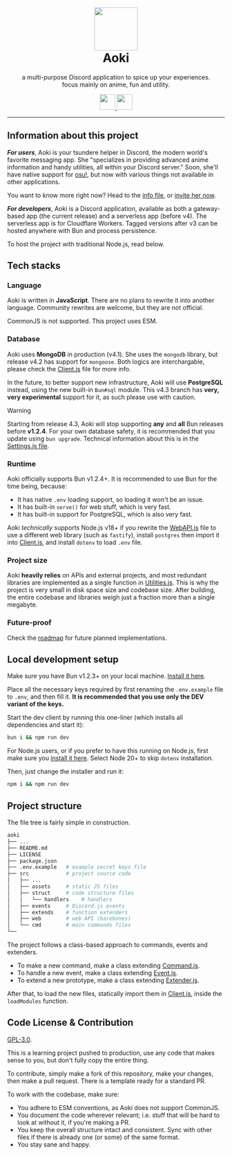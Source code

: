 <h1 align="center"><img src='https://i.imgur.com/Nar1fRE.png' height='100'><br>Aoki</br></h1>
<p align="center">a multi-purpose Discord application to spice up your experiences.<br>focus mainly on anime, fun and utility.</br></p>
<p align="center">
  <a href="https://nodejs.org/api/esm.html/">
    <img src="https://i.imgur.com/JJkdjKu.png" height="36"/>
  </a>
  <a href="https://www.digitalocean.com/pricing/droplets/">
    <img src="https://i.imgur.com/9rZ8bLb.png" height="36"/>
  </a>
</p>

---
## Information about this project

***For users***, Aoki is your tsundere helper in Discord, the modern world's favorite messaging app. She "specializes in providing advanced anime information and handy utilities, all within your Discord server." Soon, she'll have native support for [osu!](https://osu.ppy.sh), but now with various things not available in other applications.

You want to know more right now? Head to the [info file](/INFO.md), or [invite her now](https://discord.com/oauth2/authorize?client_id=704992714109878312).

***For developers***, Aoki is a Discord application, available as both a gateway-based app (the current release) and a serverless app (before v4). The serverless app is for Cloudflare Workers. Tagged versions after v3 can be hosted anywhere with Bun and process persistence.

To host the project with traditional Node.js, read below.

## Tech stacks
### Language
Aoki is written in **JavaScript**. There are no plans to rewrite it into another language. Community rewrites are welcome, but they are not official.

CommonJS is not supported. This project uses ESM.

### Database
Aoki uses **MongoDB** in production (v4.1). She uses the `mongodb` library, but release v4.2 has support for `mongoose`. Both logics are interchargable, please check the [Client.js](/src/struct/Client.js) file for more info.

In the future, to better support new infrastructure, Aoki will use **PostgreSQL** instead, using the new built-in `Bun#sql` module. This v4.3 branch has **very, very experimental** support for it, as such please use with caution.

> [!WARNING]
> Starting from release 4.3, Aoki will stop supporting **any** and **all** Bun releases before **v1.2.4**. For your own database safety, it is recommended that you update using `bun upgrade`.
> Technical information about this is in the [Settings.js file](/src/struct/Settings.js).

### Runtime
Aoki officially supports Bun v1.2.4+. It is recommended to use Bun for the time being, because:
- It has native `.env` loading support, so loading it won't be an issue.
- It has built-in `serve()` for web stuff, which is very fast.
- It has built-in support for PostgreSQL, which is also very fast.

Aoki *technically* supports Node.js v18+ if you rewrite the [WebAPI.js](/src/web/WebAPI.js) file to use a different web library (such as `fastify`), install `postgres` then import it into [Client.js](/src/struct/Client.js), and install `dotenv` to load `.env` file.

### Project size
Aoki **heavily relies** on APIs and external projects, and most redundant libraries are implemented as a single function in [Utilities.js](/src/struct/Utilities.js). This is why the project is very small in disk space size and codebase size. After building, the entire codebase and libraries weigh just a fraction more than a single megabyte.

### Future-proof
Check the [roadmap](https://github.com/AokiOfficial/Aoki/issues/6) for future planned implementations.

## Local development setup
Make sure you have Bun v1.2.3+ on your local machine. [Install it here](https://bun.sh).

Place all the necessary keys required by first renaming the `.env.example` file to `.env`, and then fill it. **It is recommended that you use only the DEV variant of the keys.**

Start the dev client by running this one-liner (which installs all dependencies and start it):
```bash
bun i && npm run dev
```
For Node.js users, or if you prefer to have this running on Node.js, first make sure you [install it here](https://nodejs.org/en). Select Node 20+ to skip `dotenv` installation.

Then, just change the installer and run it:
```bash
npm i && npm run dev
```

## Project structure
The file tree is fairly simple in construction.
```bash
aoki
├── ...
├── README.md
├── LICENSE
├── package.json
├── .env.example   # example secret keys file
├── src            # project source code
│   ├── ...
│   ├── assets     # static JS files
│   ├── struct     # code structure files
│   │   └── handlers    # handlers
│   ├── events     # Discord.js events
│   ├── extends    # function extenders
│   ├── web        # web API (barebones)
│   └── cmd        # main commands files
└── 
```
The project follows a class-based approach to commands, events and extenders. 
- To make a new command, make a class extending [Command.js](/src/struct/handlers/Command.js).
- To handle a new event, make a class extending [Event.js](/src/struct/handlers/Event.js).
- To extend a new prototype, make a class extending [Extender.js](/src/struct/handlers/Extender.js).

After that, to load the new files, statically import them in [Client.js](/src/struct/Client.js), inside the `loadModules` function.

## Code License & Contribution
[GPL-3.0](/LICENSE).

This is a learning project pushed to production, use any code that makes sense to you, but don't fully copy the entire thing.

To contribute, simply make a fork of this repository, make your changes, then make a pull request. There is a template ready for a standard PR.

To work with the codebase, make sure:
- You adhere to ESM conventions, as Aoki does not support CommonJS.
- You document the code wherever relevant; i.e. stuff that will be hard to look at without it, if you're making a PR.
- You keep the overall structure intact and consistent. Sync with other files if there is already one (or some) of the same format.
- You stay sane and happy.